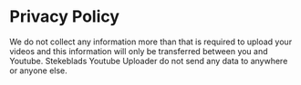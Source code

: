 # Privacy Policy
We do not collect any information more than that is required to upload
your videos and this information will only be transferred between you and
Youtube. Stekeblads Youtube Uploader do not send any data to anywhere or
anyone else.
